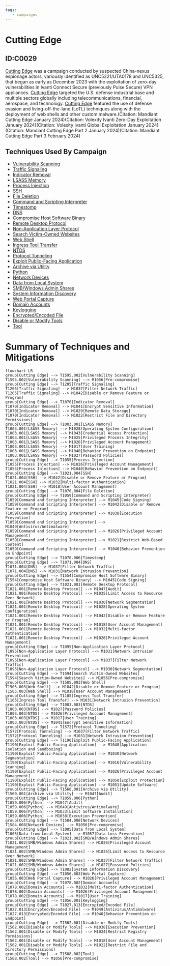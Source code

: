 ```yaml
---
tags:
   - campaigns
---
```

# Cutting Edge
## ID:C0029
[Cutting Edge](campaigns/C0029) was a campaign conducted by suspected China-nexus espionage actors, variously identified as UNC5221/UTA0178 and UNC5325, that began as early as December 2023 with the exploitation of zero-day vulnerabilities in Ivanti Connect Secure (previously Pulse Secure) VPN appliances. [Cutting Edge](campaigns/C0029) targeted the U.S. defense industrial base and multiple sectors globally including  telecommunications, financial, aerospace, and technology. [Cutting Edge](campaigns/C0029) featured the use of defense evasion and living-off-the-land (LoTL) techniques along with the deployment of web shells and other custom malware.(Citation: Mandiant Cutting Edge January 2024)(Citation: Volexity Ivanti Zero-Day Exploitation January 2024)(Citation: Volexity Ivanti Global Exploitation January 2024)(Citation: Mandiant Cutting Edge Part 2 January 2024)(Citation: Mandiant Cutting Edge Part 3 February 2024)
## Techniques Used By Campaign
* [Vulnerability Scanning](techniques/T1595/002)
* [Traffic Signaling](techniques/T1205)
* [Indicator Removal](techniques/T1070)
* [LSASS Memory](techniques/T1003/001)
* [Process Injection](techniques/T1055)
* [SSH](techniques/T1021/004)
* [File Deletion](techniques/T1070/004)
* [Command and Scripting Interpreter](techniques/T1059)
* [Timestomp](techniques/T1070/006)
* [DNS](techniques/T1071/004)
* [Compromise Host Software Binary](techniques/T1554)
* [Remote Desktop Protocol](techniques/T1021/001)
* [Non-Application Layer Protocol](techniques/T1095)
* [Search Victim-Owned Websites](techniques/T1594)
* [Web Shell](techniques/T1505/003)
* [Ingress Tool Transfer](techniques/T1105)
* [NTDS](techniques/T1003/003)
* [Protocol Tunneling](techniques/T1572)
* [Exploit Public-Facing Application](techniques/T1190)
* [Archive via Utility](techniques/T1560/001)
* [Python](techniques/T1059/006)
* [Network Devices](techniques/T1584/008)
* [Data from Local System](techniques/T1005)
* [SMB/Windows Admin Shares](techniques/T1021/002)
* [System Information Discovery](techniques/T1082)
* [Web Portal Capture](techniques/T1056/003)
* [Domain Accounts](techniques/T1078/002)
* [Keylogging](techniques/T1056/001)
* [Encrypted/Encoded File](techniques/T1027/013)
* [Disable or Modify Tools](techniques/T1562/001)
* [Tool](techniques/T1588/002)

# Summary of Techniques and Mitigations
```mermaid
flowchart LR
group[Cutting Edge] --> T1595.002[Vulnerability Scanning]
T1595.002[Vulnerability Scanning] --> M1056[Pre-compromise]
group[Cutting Edge] --> T1205[Traffic Signaling]
T1205[Traffic Signaling] --> M1037[Filter Network Traffic]
T1205[Traffic Signaling] --> M1042[Disable or Remove Feature or Program]
group[Cutting Edge] --> T1070[Indicator Removal]
T1070[Indicator Removal] --> M1041[Encrypt Sensitive Information]
T1070[Indicator Removal] --> M1029[Remote Data Storage]
T1070[Indicator Removal] --> M1022[Restrict File and Directory Permissions]
group[Cutting Edge] --> T1003.001[LSASS Memory]
T1003.001[LSASS Memory] --> M1028[Operating System Configuration]
T1003.001[LSASS Memory] --> M1043[Credential Access Protection]
T1003.001[LSASS Memory] --> M1025[Privileged Process Integrity]
T1003.001[LSASS Memory] --> M1026[Privileged Account Management]
T1003.001[LSASS Memory] --> M1017[User Training]
T1003.001[LSASS Memory] --> M1040[Behavior Prevention on Endpoint]
T1003.001[LSASS Memory] --> M1027[Password Policies]
group[Cutting Edge] --> T1055[Process Injection]
T1055[Process Injection] --> M1026[Privileged Account Management]
T1055[Process Injection] --> M1040[Behavior Prevention on Endpoint]
group[Cutting Edge] --> T1021.004[SSH]
T1021.004[SSH] --> M1042[Disable or Remove Feature or Program]
T1021.004[SSH] --> M1032[Multi-factor Authentication]
T1021.004[SSH] --> M1018[User Account Management]
group[Cutting Edge] --> T1070.004[File Deletion]
group[Cutting Edge] --> T1059[Command and Scripting Interpreter]
T1059[Command and Scripting Interpreter] --> M1045[Code Signing]
T1059[Command and Scripting Interpreter] --> M1042[Disable or Remove Feature or Program]
T1059[Command and Scripting Interpreter] --> M1038[Execution Prevention]
T1059[Command and Scripting Interpreter] --> M1049[Antivirus/Antimalware]
T1059[Command and Scripting Interpreter] --> M1026[Privileged Account Management]
T1059[Command and Scripting Interpreter] --> M1021[Restrict Web-Based Content]
T1059[Command and Scripting Interpreter] --> M1040[Behavior Prevention on Endpoint]
group[Cutting Edge] --> T1070.006[Timestomp]
group[Cutting Edge] --> T1071.004[DNS]
T1071.004[DNS] --> M1037[Filter Network Traffic]
T1071.004[DNS] --> M1031[Network Intrusion Prevention]
group[Cutting Edge] --> T1554[Compromise Host Software Binary]
T1554[Compromise Host Software Binary] --> M1045[Code Signing]
group[Cutting Edge] --> T1021.001[Remote Desktop Protocol]
T1021.001[Remote Desktop Protocol] --> M1047[Audit]
T1021.001[Remote Desktop Protocol] --> M1035[Limit Access to Resource Over Network]
T1021.001[Remote Desktop Protocol] --> M1030[Network Segmentation]
T1021.001[Remote Desktop Protocol] --> M1028[Operating System Configuration]
T1021.001[Remote Desktop Protocol] --> M1042[Disable or Remove Feature or Program]
T1021.001[Remote Desktop Protocol] --> M1018[User Account Management]
T1021.001[Remote Desktop Protocol] --> M1032[Multi-factor Authentication]
T1021.001[Remote Desktop Protocol] --> M1026[Privileged Account Management]
group[Cutting Edge] --> T1095[Non-Application Layer Protocol]
T1095[Non-Application Layer Protocol] --> M1031[Network Intrusion Prevention]
T1095[Non-Application Layer Protocol] --> M1037[Filter Network Traffic]
T1095[Non-Application Layer Protocol] --> M1030[Network Segmentation]
group[Cutting Edge] --> T1594[Search Victim-Owned Websites]
T1594[Search Victim-Owned Websites] --> M1056[Pre-compromise]
group[Cutting Edge] --> T1505.003[Web Shell]
T1505.003[Web Shell] --> M1042[Disable or Remove Feature or Program]
T1505.003[Web Shell] --> M1018[User Account Management]
group[Cutting Edge] --> T1105[Ingress Tool Transfer]
T1105[Ingress Tool Transfer] --> M1031[Network Intrusion Prevention]
group[Cutting Edge] --> T1003.003[NTDS]
T1003.003[NTDS] --> M1027[Password Policies]
T1003.003[NTDS] --> M1026[Privileged Account Management]
T1003.003[NTDS] --> M1017[User Training]
T1003.003[NTDS] --> M1041[Encrypt Sensitive Information]
group[Cutting Edge] --> T1572[Protocol Tunneling]
T1572[Protocol Tunneling] --> M1037[Filter Network Traffic]
T1572[Protocol Tunneling] --> M1031[Network Intrusion Prevention]
group[Cutting Edge] --> T1190[Exploit Public-Facing Application]
T1190[Exploit Public-Facing Application] --> M1048[Application Isolation and Sandboxing]
T1190[Exploit Public-Facing Application] --> M1030[Network Segmentation]
T1190[Exploit Public-Facing Application] --> M1016[Vulnerability Scanning]
T1190[Exploit Public-Facing Application] --> M1026[Privileged Account Management]
T1190[Exploit Public-Facing Application] --> M1050[Exploit Protection]
T1190[Exploit Public-Facing Application] --> M1051[Update Software]
group[Cutting Edge] --> T1560.001[Archive via Utility]
T1560.001[Archive via Utility] --> M1047[Audit]
group[Cutting Edge] --> T1059.006[Python]
T1059.006[Python] --> M1047[Audit]
T1059.006[Python] --> M1049[Antivirus/Antimalware]
T1059.006[Python] --> M1033[Limit Software Installation]
T1059.006[Python] --> M1038[Execution Prevention]
group[Cutting Edge] --> T1584.008[Network Devices]
T1584.008[Network Devices] --> M1056[Pre-compromise]
group[Cutting Edge] --> T1005[Data from Local System]
T1005[Data from Local System] --> M1057[Data Loss Prevention]
group[Cutting Edge] --> T1021.002[SMB/Windows Admin Shares]
T1021.002[SMB/Windows Admin Shares] --> M1026[Privileged Account Management]
T1021.002[SMB/Windows Admin Shares] --> M1035[Limit Access to Resource Over Network]
T1021.002[SMB/Windows Admin Shares] --> M1037[Filter Network Traffic]
T1021.002[SMB/Windows Admin Shares] --> M1027[Password Policies]
group[Cutting Edge] --> T1082[System Information Discovery]
group[Cutting Edge] --> T1056.003[Web Portal Capture]
T1056.003[Web Portal Capture] --> M1026[Privileged Account Management]
group[Cutting Edge] --> T1078.002[Domain Accounts]
T1078.002[Domain Accounts] --> M1032[Multi-factor Authentication]
T1078.002[Domain Accounts] --> M1026[Privileged Account Management]
T1078.002[Domain Accounts] --> M1017[User Training]
group[Cutting Edge] --> T1056.001[Keylogging]
group[Cutting Edge] --> T1027.013[Encrypted/Encoded File]
T1027.013[Encrypted/Encoded File] --> M1049[Antivirus/Antimalware]
T1027.013[Encrypted/Encoded File] --> M1040[Behavior Prevention on Endpoint]
group[Cutting Edge] --> T1562.001[Disable or Modify Tools]
T1562.001[Disable or Modify Tools] --> M1038[Execution Prevention]
T1562.001[Disable or Modify Tools] --> M1024[Restrict Registry Permissions]
T1562.001[Disable or Modify Tools] --> M1018[User Account Management]
T1562.001[Disable or Modify Tools] --> M1022[Restrict File and Directory Permissions]
group[Cutting Edge] --> T1588.002[Tool]
T1588.002[Tool] --> M1056[Pre-compromise]
```